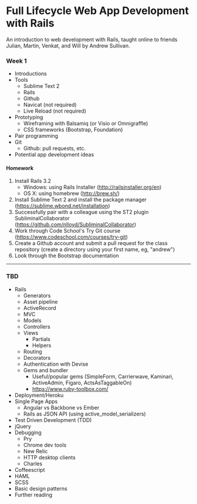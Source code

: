 # Full Lifecycle Web App Development with Rails

An introduction to web development with Rails, taught online to friends Julian, Martin, Venkat, and Will by Andrew Sullivan.

### Week 1

- Introductions
- Tools
    - Sublime Text 2
    - Rails
    - Github
    - Navicat (not required)
    - Live Reload (not required)
- Prototyping
    - Wireframing with Balsamiq (or Visio or Omnigraffle)
    - CSS frameworks (Bootstrap, Foundation)
- Pair programming
- Git
    - Github: pull requests, etc.
- Potential app development ideas

#### Homework

1. Install Rails 3.2
    - Windows: using Rails Installer (http://railsinstaller.org/en)
    - OS X: using homebrew (http://brew.sh/)
2. Install Sublime Text 2 and install the package manager (https://sublime.wbond.net/installation)
3. Successfully pair with a colleague using the ST2 plugin SubliminalCollaborator (https://github.com/nlloyd/SubliminalCollaborator)
4. Work through Code School's Try Git course (https://www.codeschool.com/courses/try-git)
5. Create a Github account and submit a pull request for the class repository (create a directory using your first name, eg, "andrew")
6. Look through the Bootstrap documentation

***

### TBD

- Rails
    - Generators
    - Asset pipeline
    - ActiveRecord
    - MVC
    - Models
    - Controllers
    - Views
        - Partials
        - Helpers
    - Routing
    - Decorators
    - Authentication with Devise
    - Gems and bundler
      - Useful/popular gems (SimpleForm, Carrierwave, Kaminari, ActiveAdmin, Figaro, ActsAsTaggableOn)
      - https://www.ruby-toolbox.com/
- Deployment/Heroku
- Single Page Apps
    - Angular vs Backbone vs Ember
    - Rails as JSON API (using active_model_serializers)
- Test Driven Development (TDD)
- jQuery
- Debugging
    - Pry
    - Chrome dev tools
    - New Relic
    - HTTP desktop clients
    - Charles
- Coffeescript
- HAML
- SCSS
- Basic design patterns
- Further reading


